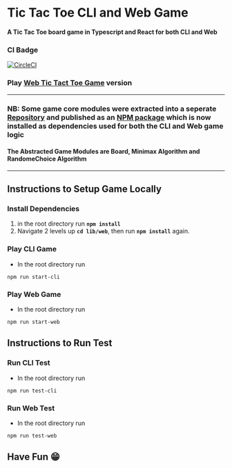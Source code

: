 # **Tic Tac Toe CLI and Web Game**
**A Tic Tac Toe board game in Typescript and React for both CLI and Web**

### **CI Badge**
[![CircleCI](https://circleci.com/gh/chokonaira/TicTacToe_Typescript.svg?style=svg)](https://app.circleci.com/pipelines/github/chokonaira/TicTacToe_Typescript)

### Play **[Web Tic Tact Toe Game](web-ttt.netlify.app)** version


---
### **NB**: Some game core modules were extracted into a seperate [**Repository**](https://github.com/chokonaira/tictactoe-game-module) and published as an [**NPM package**](https://www.npmjs.com/package/tictactoe-game-modules) which is now installed as dependencies used for both the CLI and Web game logic

#### The Abstracted Game Modules are **Board**, **Minimax** Algorithm and **RandomeChoice** Algorithm

---

## **Instructions to Setup Game Locally** 

### **Install Dependencies**

1. in the root directory run **`npm install`**
2. Navigate 2 levels up **`cd lib/web`**, then run **`npm install`** again.

### **Play CLI Game**

- In the root directory run 
```
npm run start-cli
```

### **Play Web Game**

- In the root directory run 
```
npm run start-web
```
## **Instructions to Run Test**

### **Run CLI Test**

- In the root directory run 
```
npm run test-cli
```
### **Run Web Test**

- In the root directory run 
```
npm run test-web
```

## **Have Fun 😁**
